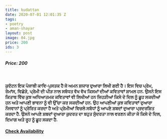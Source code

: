 ```yaml
---
title: kudattan
date: 2020-07-01 12:01:35 Z
tags:
- poetry
- aman-shayar
layout: post
image: 04.jpg
price: 200
ids: 3
---
```


<h5>Price: 200 </h5><br>


<strong>ਕੁਦੱਟਨ ਇਕ ਪੰਜਾਬੀ ਕਾਵਿ-ਪੁਸਤਕ ਹੈ ਜੋ ਅਮਨ ਸ਼ਯਾਰ ਦੁਆਰਾ ਲਿਖੀ ਗਈ ਹੈ। ਇਸ ਵਿਚ ਪ੍ਰੇਮ, ਰੋਮਾਂਸ, ਵਿਛੋੜੇ, ਪ੍ਰੇਮੀ ਦੀ ਪੀੜ ਨਾਲ ਸਬੰਧਤ ਵੱਖ ਵੱਖ ਕਿਸਮਾਂ ਦੀਆਂ ਕਵਿਤਾਵਾਂ ਸ਼ਾਮਲ ਹਨ. ਉਸਨੇ ਇਸ ਕਿਤਾਬ ਵਿੱਚ ਕੁਝ ਅਧਿਆਤਮਕ ਕਵਿਤਾਵਾਂ ਵੀ ਲਿਖੀਆਂ ਹਨ ਜਿਹੜੀਆਂ ਕਿਸੇ ਦੇ ਦਿਲ ਨੂੰ ਛੂਹ ਸਕਦੀਆਂ ਹਨ ਅਤੇ ਆਪਣੀ ਭਾਵਨਾ ਨੂੰ ਵੀ ਉੱਚਾ ਕਰ ਸਕਦੀਆਂ ਹਨ. ਉਹ ਆਪਣੀਆਂ ਕੁਝ ਕਵਿਤਾਵਾਂ ਦੁਆਰਾ ਨੌਜਵਾਨਾਂ ਨੂੰ ਪ੍ਰੇਰਿਤ ਕਰਦਾ ਹੈ ਅਤੇ ਪ੍ਰੇਮੀਆਂ ਵਿਚਲੇ ਸਬੰਧਾਂ ਨੂੰ ਆਪਣੇ ਸ਼ਬਦਾਂ ਦੁਆਰਾ ਪ੍ਰਦਰਸ਼ਿਤ ਕਰਦਾ ਹੈ. ਉਸਨੇ ਆਪਣੇ ਸ਼ਬਦਾਂ ਦੁਆਰਾ ਕੁਦਰਤ ਦਾ ਬਹੁਤ ਸੁੰਦਰਤਾ ਨਾਲ ਵਰਣਨ ਕੀਤਾ ਜੋ ਕਿਸੇ ਦੇ ਦਿਲ, ਦਿਮਾਗ ਅਤੇ ਰੂਹ ਨੂੰ ਛੂਹ ਸਕਦਾ ਹੈ.</strong>


<h4><a class="add-cart cart1" href="{{site.baseurl}}/books#3"><b>Check Availability</b></a></h4>

<body>
 <script src="{{ site.baseurl }}/js/main.js"></script>
 </body>